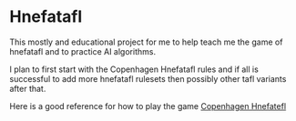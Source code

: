 # Hnefatafl

This mostly and educational project for me to help teach me the game of hnefatafl and to practice AI algorithms.

I plan to first start with the Copenhagen Hnefatafl rules and if all is successful to add more hnefatafl rulesets then
possibly other tafl variants after that.

Here is a good reference for how to play the game [Copenhagen Hnefatefl](http://aagenielsen.dk/copenhagen_rules.php)
